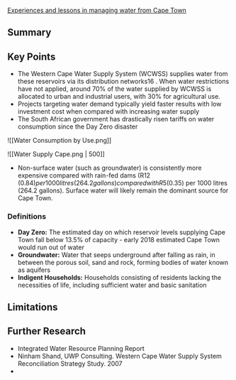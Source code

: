[Experiences and lessons in managing water from Cape Town](https://www.imperial.ac.uk/media/imperial-college/grantham-institute/public/publications/briefing-papers/Experiences-and-lessons-in-managing-water.pdf)

## Summary

## Key Points

- The Western Cape Water Supply System (WCWSS) supplies water from these reservoirs via its distribution networks16 . When water restrictions have not applied, around 70% of the water supplied by WCWSS is allocated to urban and industrial users, with 30% for agricultural use.
- Projects targeting water demand typically yield faster results with low investment cost when compared with increasing water supply
- The South African government has drastically risen tariffs on water consumption since the Day Zero disaster

![[Water Consumption by Use.png]]

![[Water Supply Cape.png | 500]]
- Non-surface water (such as groundwater) is consistently more expensive compared with rain-fed dams (R12 ($0.84) per 1000 litres (264.2 gallons) compared with R5 ($0.35) per 1000 litres (264.2 gallons). Surface water will likely remain the dominant source for Cape Town.
### Definitions

- **Day Zero:** The estimated day on which reservoir levels supplying Cape Town fall below 13.5% of capacity - early 2018 estimated Cape Town would run out of water
- **Groundwater:**  Water that seeps underground after falling as rain, in between the porous soil, sand and rock, forming bodies of water known as aquifers
- **Indigent Households:** Households consisting of residents lacking the necessities of life, including sufficient water and basic sanitation
## Limitations

## Further Research

- Integrated Water Resource Planning Report
- Ninham Shand, UWP Consulting. Western Cape Water Supply System Reconciliation Strategy Study. 2007
- 